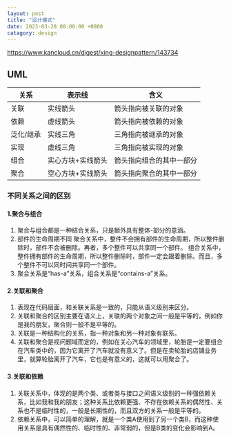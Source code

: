 ```yaml
---
layout: post
title: "设计模式"
date: 2023-03-28 08:00:00 +0800
catagory: design
---
```


<https://www.kancloud.cn/digest/xing-designpattern/143734>

## UML

|关系|表示线|含义|
|-|-|-|
|关联|实线箭头|箭头指向被关联的对象|
|依赖|虚线箭头|箭头指向被依赖的对象|
|泛化/继承|实线三角|三角指向被继承的对象|
|实现|虚线三角|三角指向被实现的对象|
|组合|实心方块+实线箭头|箭头指向组合的其中一部分|
|聚合|空心方块+实线箭头|箭头指向聚合的其中一部分|


### 不同关系之间的区别

#### 1.聚合与组合

1. 聚合与组合都是一种结合关系，只是额外具有整体-部分的意涵。
2. 部件的生命周期不同
    聚合关系中，整件不会拥有部件的生命周期，所以整件删除时，部件不会被删除。再者，多个整件可以共享同一个部件。
    组合关系中，整件拥有部件的生命周期，所以整件删除时，部件一定会跟着删除。而且，多个整件不可以同时间共享同一个部件。
3. 聚合关系是“has-a”关系，组合关系是“contains-a”关系。

#### 2.关联和聚合

1. 表现在代码层面，和关联关系是一致的，只能从语义级别来区分。
2. 关联和聚合的区别主要在语义上，关联的两个对象之间一般是平等的，例如你是我的朋友，聚合则一般不是平等的。
3. 关联是一种结构化的关系，指一种对象和另一种对象有联系。
4. 关联和聚合是视问题域而定的，例如在关心汽车的领域里，轮胎是一定要组合在汽车类中的，因为它离开了汽车就没有意义了。但是在卖轮胎的店铺业务里，就算轮胎离开了汽车，它也是有意义的，这就可以用聚合了。

#### 3.关联和依赖

1. 关联关系中，体现的是两个类、或者类与接口之间语义级别的一种强依赖关系，比如我和我的朋友；这种关系比依赖更强、不存在依赖关系的偶然性、关系也不是临时性的，一般是长期性的，而且双方的关系一般是平等的。
2. 依赖关系中，可以简单的理解，就是一个类A使用到了另一个类B，而这种使用关系是具有偶然性的、临时性的、非常弱的，但是B类的变化会影响到A。
